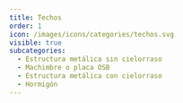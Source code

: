 ```yaml
---
title: Techos
order: 1
icon: /images/icons/categories/techos.svg
visible: true
subcategories:
  - Estructura metálica sin cielorraso
  - Machimbre o placa OSB
  - Estructura metálica con cielorraso
  - Hormigón
---
```

